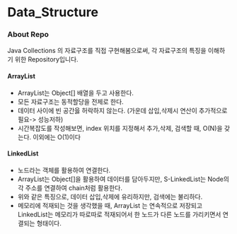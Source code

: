 # Data_Structure

### About Repo
Java Collections 의 자료구조를 직접 구현해봄으로써, 각 자료구조의 특징을 이해하기 위한 Repository입니다. 


#### ArrayList
- ArrayList는 Object[] 배열을 두고 사용한다. 
- 모든 자료구조는 동적할당을 전제로 한다.
- 데이터 사이에 빈 공간읋 허락하지 않는다. (가운데 삽입,삭제시 연산이 추가적으로 필요-> 성능저하)
- 시간복잡도를 작성해보면, index 위치를 지정해서 추가,삭제, 검색할 때, O(N)을 갖는다. 이외에는 O(1)이다


#### LinkedList

- 노드라는 객체를 활용하여 연결한다.
- ArrayList는 Object[]을 활용하여 데이터를 담아두지만, S-LinkedList는 Node의 각 주소를 연결하여 chain처럼 활용한다.
- 위와 같은 특징으로, 데이터 삽입,삭제에 유리하지만, 검색에는 불리하다.
- 메모리에 적재되는 것을 생각했을 때, ArrayList 는 연속적으로 저장되고 LinkedList는 메모리가 따로따로 적재되어서 한 노드가 다른 노드를 가리키면서 연결되는 형태이다.


